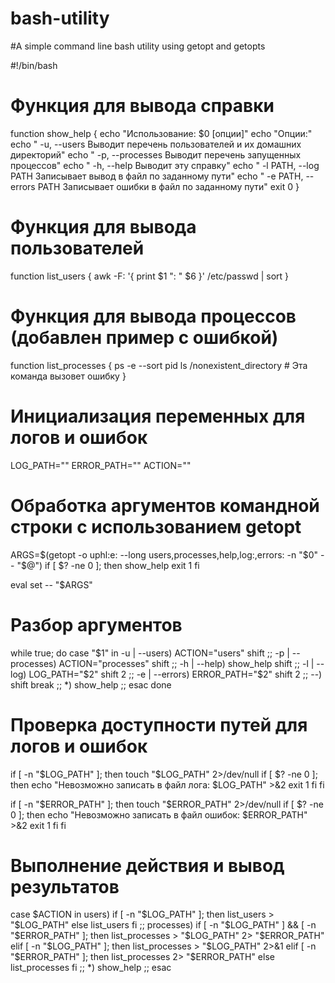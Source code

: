 # bash-utility
#A simple command line bash utility using getopt and getopts

#!/bin/bash

# Функция для вывода справки
function show_help {
    echo "Использование: $0 [опции]"
    echo "Опции:"
    echo "  -u, --users         Выводит перечень пользователей и их домашних директорий"
    echo "  -p, --processes     Выводит перечень запущенных процессов"
    echo "  -h, --help          Выводит эту справку"
    echo "  -l PATH, --log PATH Записывает вывод в файл по заданному пути"
    echo "  -e PATH, --errors PATH Записывает ошибки в файл по заданному пути"
    exit 0
}

# Функция для вывода пользователей
function list_users {
    awk -F: '{ print $1 ": " $6 }' /etc/passwd | sort
}

# Функция для вывода процессов (добавлен пример с ошибкой)
function list_processes {
    ps -e --sort pid
    ls /nonexistent_directory  # Эта команда вызовет ошибку
}

# Инициализация переменных для логов и ошибок
LOG_PATH=""
ERROR_PATH=""
ACTION=""

# Обработка аргументов командной строки с использованием getopt
ARGS=$(getopt -o uphl:e: --long users,processes,help,log:,errors: -n "$0" -- "$@")
if [ $? -ne 0 ]; then
    show_help
    exit 1
fi

eval set -- "$ARGS"

# Разбор аргументов
while true; do
    case "$1" in
        -u | --users)
            ACTION="users"
            shift
            ;;
        -p | --processes)
            ACTION="processes"
            shift
            ;;
        -h | --help)
            show_help
            shift
            ;;
        -l | --log)
            LOG_PATH="$2"
            shift 2
            ;;
        -e | --errors)
            ERROR_PATH="$2"
            shift 2
            ;;
        --)
            shift
            break
            ;;
        *)
            show_help
            ;;
    esac
done

# Проверка доступности путей для логов и ошибок
if [ -n "$LOG_PATH" ]; then
    touch "$LOG_PATH" 2>/dev/null
    if [ $? -ne 0 ]; then
        echo "Невозможно записать в файл лога: $LOG_PATH" >&2
        exit 1
    fi
fi

if [ -n "$ERROR_PATH" ]; then
    touch "$ERROR_PATH" 2>/dev/null
    if [ $? -ne 0 ]; then
        echo "Невозможно записать в файл ошибок: $ERROR_PATH" >&2
        exit 1
    fi
fi

# Выполнение действия и вывод результатов
case $ACTION in
    users)
        if [ -n "$LOG_PATH" ]; then
            list_users > "$LOG_PATH"
        else
            list_users
        fi
        ;;
    processes)
        if [ -n "$LOG_PATH" ] && [ -n "$ERROR_PATH" ]; then
            list_processes > "$LOG_PATH" 2> "$ERROR_PATH"
        elif [ -n "$LOG_PATH" ]; then
            list_processes > "$LOG_PATH" 2>&1
        elif [ -n "$ERROR_PATH" ]; then
            list_processes 2> "$ERROR_PATH"
        else
            list_processes
        fi
        ;;
    *)
        show_help
        ;;
esac 
